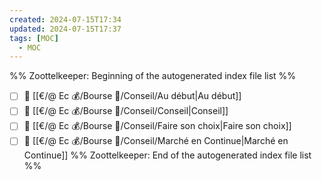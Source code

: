 ```yaml
---
created: 2024-07-15T17:34
updated: 2024-07-15T17:37
tags: [MOC]
  - MOC
---
```

%% Zoottelkeeper: Beginning of the autogenerated index file list  %%
- [ ] 📄 [[€/@ Ec 💰/Bourse 👛/Conseil/Au début|Au début]]
- [ ] 📄 [[€/@ Ec 💰/Bourse 👛/Conseil/Conseil|Conseil]]
- [ ] 📄 [[€/@ Ec 💰/Bourse 👛/Conseil/Faire son choix|Faire son choix]]
- [ ] 📄 [[€/@ Ec 💰/Bourse 👛/Conseil/Marché en Continue|Marché en Continue]]
%% Zoottelkeeper: End of the autogenerated index file list  %%
